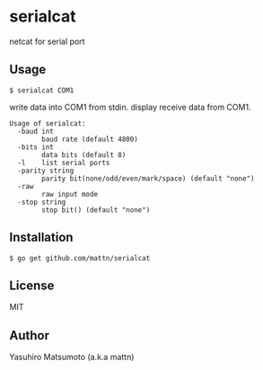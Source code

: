 # serialcat

netcat for serial port

## Usage

```
$ serialcat COM1
```

write data into COM1 from stdin. display receive data from COM1.

```
Usage of serialcat:
  -baud int
    	baud rate (default 4800)
  -bits int
    	data bits (default 8)
  -l	list serial ports
  -parity string
    	parity bit(none/odd/even/mark/space) (default "none")
  -raw
    	raw input mode
  -stop string
    	stop bit() (default "none")
```

## Installation

```
$ go get github.com/mattn/serialcat
```

## License

MIT

## Author

Yasuhiro Matsumoto (a.k.a mattn)
